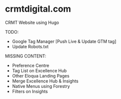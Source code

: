 # crmtdigital.com
CRMT Website using Hugo

TODO:
* Google Tag Manager [Push Live & Update GTM tag]
* Update Robots.txt

MISSING CONTENT:
* Preference Centre
* Tag List on Excellence Hub
* Other Eloqua Landing Pages
* Merge Excellence Hub & Insights
* Native Menus using Forestry
* Filters on Insights
